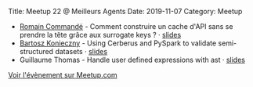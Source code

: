 Title: Meetup 22 @ Meilleurs Agents
Date: 2019-11-07
Category: Meetup

- [Romain Commandé](https://twitter.com/rcommande) - Comment construire un cache d'API sans se prendre la tête grâce aux surrogate keys ? · [slides](https://slides.com/romaincommande/cache-surrogate-keys#/)
- [Bartosz Konieczny](https://twitter.com/waitingforcode) - Using Cerberus and PySpark to validate semi-structured datasets · [slides](
https://www.slideshare.net/BartoszKonieczny2/using-cerberus-and-pyspark-to-validate-semistructured-datasets)
- Guillaume Thomas - Handle user defined expressions with ast
· [slides](https://docs.google.com/presentation/d/1MsuMQIJnCsDa_q2JpfwlYRSdxdej0GHj1bbOJbv0Bwc/edit#slide=id.g706e0bdafc_0_0)

[Voir l'évènement sur Meetup.com](https://www.meetup.com/Paris-py-Python-Django-friends/events/264404036/)
